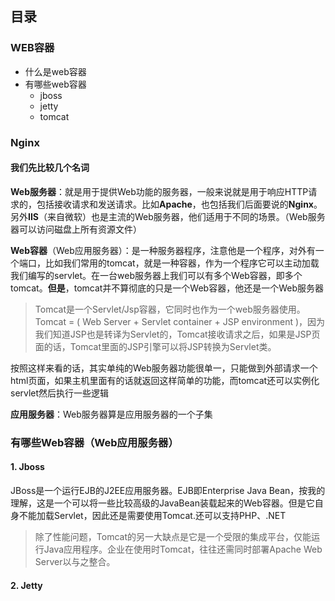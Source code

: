 ## 目录

### WEB容器

- 什么是web容器
- 有哪些web容器
  - jboss
  - jetty
  - tomcat

### Nginx



#### 我们先比较几个名词

**Web服务器**：就是用于提供Web功能的服务器，一般来说就是用于响应HTTP请求的，包括接收请求和发送请求。比如**Apache**，也包括我们后面要说的**Nginx**。另外**IIS**（来自微软）也是主流的Web服务器，他们适用于不同的场景。（Web服务器可以访问磁盘上所有资源文件）

**Web容器**（Web应用服务器）：是一种服务器程序，注意他是一个程序，对外有一个端口，比如我们常用的tomcat，就是一种容器，作为一个程序它可以主动加载我们编写的servlet。在一台web服务器上我们可以有多个Web容器，即多个tomcat。**但是**，tomcat并不算彻底的只是一个Web容器，他还是一个Web服务器

>   Tomcat是一个Servlet/Jsp容器，它同时也作为一个web服务器使用。Tomcat = ( Web Server + Servlet container + JSP environment )，因为我们知道JSP也是转译为Servlet的，Tomcat接收请求之后，如果是JSP页面的话，Tomcat里面的JSP引擎可以将JSP转换为Servlet类。  

按照这样来看的话，其实单纯的Web服务器功能很单一，只能做到外部请求一个html页面，如果主机里面有的话就返回这样简单的功能，而tomcat还可以实例化servlet然后执行一些逻辑

**应用服务器**：Web服务器算是应用服务器的一个子集



### 有哪些Web容器（Web应用服务器）

#### 1. Jboss

JBoss是一个运行EJB的J2EE应用服务器。EJB即Enterprise Java Bean，按我的理解，这是一个可以将一些比较高级的JavaBean装载起来的Web容器。但是它自身不能加载Servlet，因此还是需要使用Tomcat.还可以支持PHP、.NET

> 除了性能问题，Tomcat的另一大缺点是它是一个受限的集成平台，仅能运 行Java应用程序。企业在使用时Tomcat，往往还需同时部署Apache Web Server以与之整合。

#### 2. Jetty







